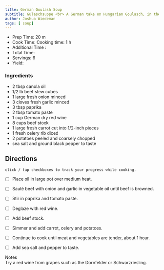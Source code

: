 ```yaml
---
title: German Goulash Soup
subtitle: Gulaschsuppe <br> A German take on Hungarian Goulasch, in the form of a hearty winter soup. Serve with a dry German red wine.
author: Joshua Wiedeman
tags: [ soup]
---
```


- Prep Time: 20 m
- Cook Time: Cooking time: 1 h
- Additional Time : 
- Total Time: 
- Servings: 6
- Yield: 


### Ingredients

- 2 tbsp canola oil
- 1/2 lb beef stew cubes
- 1 large fresh onion minced
- 3 cloves fresh garlic minced
- 3 tbsp paprika
- 2 tbsp tomato paste
- 1 cup German dry red wine
- 8 cups beef stock
- 1 large fresh carrot cut into 1/2-inch pieces
- 1 fresh celery rib diced
- 2 potatoes peeled and coarsely chopped
- sea salt and ground black pepper to taste



## Directions
`click / tap checkboxes to track your progress while cooking.`

- [ ] Place oil in large pot over medium heat. 
- [ ] Sauté beef with onion and garlic in vegetable oil until beef is browned.
- [ ] Stir in paprika and tomato paste. 
- [ ] Deglaze with red wine. 
- [ ] Add beef stock. 
- [ ] Simmer and add carrot, celery and potatoes.
- [ ] Continue to cook until meat and vegetables are tender, about 1 hour. 
- [ ] Add sea salt and pepper to taste.


Notes <br>
Try a red wine from grapes such as the Dornfelder or Schwarzriesling.
